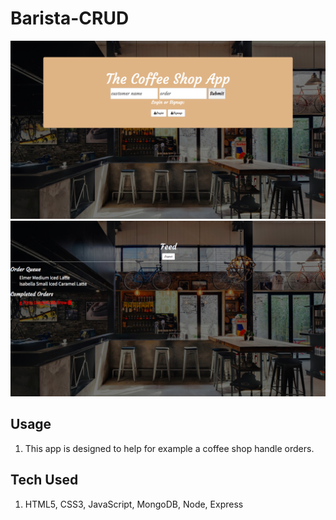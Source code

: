 # Barista-CRUD
![Barista](public/app.png)
![Barista](public/appTwo.png)
## Usage
1. This app is designed to help for example a coffee shop handle orders.
## Tech Used
1. HTML5, CSS3, JavaScript, MongoDB, Node, Express
